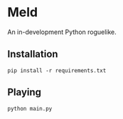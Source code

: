 # Meld

An in-development Python roguelike.

## Installation

`pip install -r requirements.txt`

## Playing

`python main.py`

